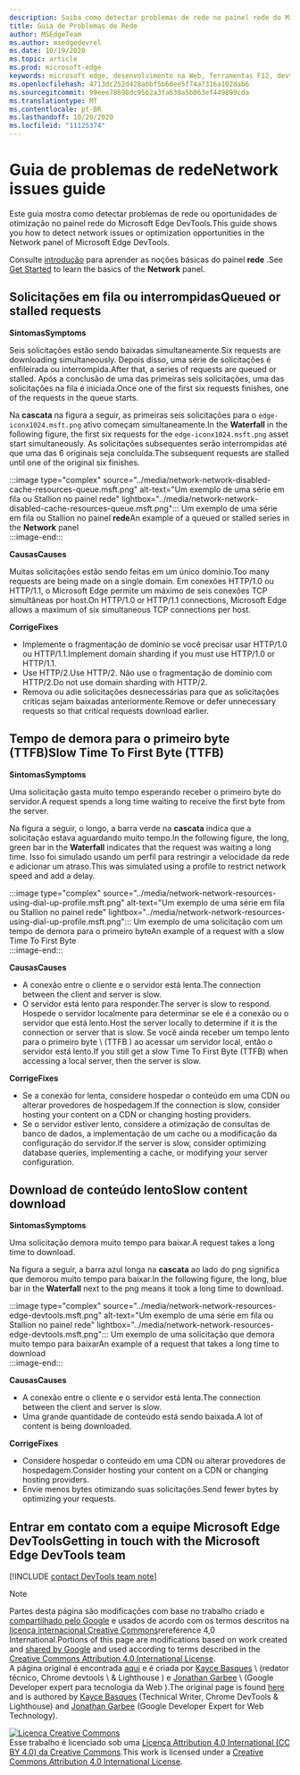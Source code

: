 ```yaml
---
description: Saiba como detectar problemas de rede no painel rede do Microsoft Edge DevTools.
title: Guia de Problemas de Rede
author: MSEdgeTeam
ms.author: msedgedevrel
ms.date: 10/19/2020
ms.topic: article
ms.prod: microsoft-edge
keywords: microsoft edge, desenvolvimento na Web, ferramentas F12, devtools
ms.openlocfilehash: 4713dc252d428abbf5b60ee5f74a7316a102dab6
ms.sourcegitcommit: 99eee78698dc95b2a3fa638a5b063ef449899cda
ms.translationtype: MT
ms.contentlocale: pt-BR
ms.lasthandoff: 10/20/2020
ms.locfileid: "11125374"
---
```

<!-- Copyright Kayce Basques and Jonathan Garbee

   Licensed under the Apache License, Version 2.0 (the "License");
   you may not use this file except in compliance with the License.
   You may obtain a copy of the License at

       https://www.apache.org/licenses/LICENSE-2.0

   Unless required by applicable law or agreed to in writing, software
   distributed under the License is distributed on an "AS IS" BASIS,
   WITHOUT WARRANTIES OR CONDITIONS OF ANY KIND, either express or implied.
   See the License for the specific language governing permissions and
   limitations under the License.  -->

# <span data-ttu-id="0dc0d-104">Guia de problemas de rede</span><span class="sxs-lookup"><span data-stu-id="0dc0d-104">Network issues guide</span></span>  

<span data-ttu-id="0dc0d-105">Este guia mostra como detectar problemas de rede ou oportunidades de otimização no painel rede do Microsoft Edge DevTools.</span><span class="sxs-lookup"><span data-stu-id="0dc0d-105">This guide shows you how to detect network issues or optimization opportunities in the Network panel of Microsoft Edge DevTools.</span></span>  

<span data-ttu-id="0dc0d-106">Consulte [introdução][NetworkPerformance] para aprender as noções básicas do painel **rede** .</span><span class="sxs-lookup"><span data-stu-id="0dc0d-106">See [Get Started][NetworkPerformance] to learn the basics of the **Network** panel.</span></span>  

## <span data-ttu-id="0dc0d-107">Solicitações em fila ou interrompidas</span><span class="sxs-lookup"><span data-stu-id="0dc0d-107">Queued or stalled requests</span></span>  

**<span data-ttu-id="0dc0d-108">Sintomas</span><span class="sxs-lookup"><span data-stu-id="0dc0d-108">Symptoms</span></span>**  

<span data-ttu-id="0dc0d-109">Seis solicitações estão sendo baixadas simultaneamente.</span><span class="sxs-lookup"><span data-stu-id="0dc0d-109">Six requests are downloading simultaneously.</span></span>  <span data-ttu-id="0dc0d-110">Depois disso, uma série de solicitações é enfileirada ou interrompida.</span><span class="sxs-lookup"><span data-stu-id="0dc0d-110">After that, a series of requests are queued or stalled.</span></span>  <span data-ttu-id="0dc0d-111">Após a conclusão de uma das primeiras seis solicitações, uma das solicitações na fila é iniciada.</span><span class="sxs-lookup"><span data-stu-id="0dc0d-111">Once one of the first six requests finishes, one of the requests in the queue starts.</span></span>  

<span data-ttu-id="0dc0d-112">Na **cascata** na figura a seguir, as primeiras seis solicitações para o `edge-iconx1024.msft.png` ativo começam simultaneamente.</span><span class="sxs-lookup"><span data-stu-id="0dc0d-112">In the **Waterfall** in the following figure, the first six requests for the `edge-iconx1024.msft.png` asset start simultaneously.</span></span>  <span data-ttu-id="0dc0d-113">As solicitações subsequentes serão interrompidas até que uma das 6 originais seja concluída.</span><span class="sxs-lookup"><span data-stu-id="0dc0d-113">The subsequent requests are stalled until one of the original six finishes.</span></span>  

:::image type="complex" source="../media/network-network-disabled-cache-resources-queue.msft.png" alt-text="Um exemplo de uma série em fila ou Stallion no painel rede" lightbox="../media/network-network-disabled-cache-resources-queue.msft.png":::
   <span data-ttu-id="0dc0d-115">Um exemplo de uma série em fila ou Stallion no painel **rede**</span><span class="sxs-lookup"><span data-stu-id="0dc0d-115">An example of a queued or stalled series in the **Network** panel</span></span>  
:::image-end:::  

**<span data-ttu-id="0dc0d-116">Causas</span><span class="sxs-lookup"><span data-stu-id="0dc0d-116">Causes</span></span>**  

<span data-ttu-id="0dc0d-117">Muitas solicitações estão sendo feitas em um único domínio.</span><span class="sxs-lookup"><span data-stu-id="0dc0d-117">Too many requests are being made on a single domain.</span></span>  <span data-ttu-id="0dc0d-118">Em conexões HTTP/1.0 ou HTTP/1.1, o Microsoft Edge permite um máximo de seis conexões TCP simultâneas por host.</span><span class="sxs-lookup"><span data-stu-id="0dc0d-118">On HTTP/1.0 or HTTP/1.1 connections, Microsoft Edge allows a maximum of six simultaneous TCP connections per host.</span></span>  

**<span data-ttu-id="0dc0d-119">Corrige</span><span class="sxs-lookup"><span data-stu-id="0dc0d-119">Fixes</span></span>**  

*   <span data-ttu-id="0dc0d-120">Implemente o fragmentação de domínio se você precisar usar HTTP/1.0 ou HTTP/1.1.</span><span class="sxs-lookup"><span data-stu-id="0dc0d-120">Implement domain sharding if you must use HTTP/1.0 or HTTP/1.1.</span></span>  
*   <span data-ttu-id="0dc0d-121">Use HTTP/2.</span><span class="sxs-lookup"><span data-stu-id="0dc0d-121">Use HTTP/2.</span></span>  <span data-ttu-id="0dc0d-122">Não use o fragmentação de domínio com HTTP/2.</span><span class="sxs-lookup"><span data-stu-id="0dc0d-122">Do not use domain sharding with HTTP/2.</span></span>  
*   <span data-ttu-id="0dc0d-123">Remova ou adie solicitações desnecessárias para que as solicitações críticas sejam baixadas anteriormente.</span><span class="sxs-lookup"><span data-stu-id="0dc0d-123">Remove or defer unnecessary requests so that critical requests download earlier.</span></span>  
    
## <span data-ttu-id="0dc0d-124">Tempo de demora para o primeiro byte (TTFB)</span><span class="sxs-lookup"><span data-stu-id="0dc0d-124">Slow Time To First Byte (TTFB)</span></span>  

**<span data-ttu-id="0dc0d-125">Sintomas</span><span class="sxs-lookup"><span data-stu-id="0dc0d-125">Symptoms</span></span>**  

<span data-ttu-id="0dc0d-126">Uma solicitação gasta muito tempo esperando receber o primeiro byte do servidor.</span><span class="sxs-lookup"><span data-stu-id="0dc0d-126">A request spends a long time waiting to receive the first byte from the server.</span></span>  

<span data-ttu-id="0dc0d-127">Na figura a seguir, o longo, a barra verde na **cascata** indica que a solicitação estava aguardando muito tempo.</span><span class="sxs-lookup"><span data-stu-id="0dc0d-127">In the following figure, the long, green bar in the **Waterfall** indicates that the request was waiting a long time.</span></span>  <span data-ttu-id="0dc0d-128">Isso foi simulado usando um perfil para restringir a velocidade da rede e adicionar um atraso.</span><span class="sxs-lookup"><span data-stu-id="0dc0d-128">This was simulated using a profile to restrict network speed and add a delay.</span></span>  

:::image type="complex" source="../media/network-network-resources-using-dial-up-profile.msft.png" alt-text="Um exemplo de uma série em fila ou Stallion no painel rede" lightbox="../media/network-network-resources-using-dial-up-profile.msft.png":::
   <span data-ttu-id="0dc0d-130">Um exemplo de uma solicitação com um tempo de demora para o primeiro byte</span><span class="sxs-lookup"><span data-stu-id="0dc0d-130">An example of a request with a slow Time To First Byte</span></span>  
:::image-end:::  

**<span data-ttu-id="0dc0d-131">Causas</span><span class="sxs-lookup"><span data-stu-id="0dc0d-131">Causes</span></span>**  

*   <span data-ttu-id="0dc0d-132">A conexão entre o cliente e o servidor está lenta.</span><span class="sxs-lookup"><span data-stu-id="0dc0d-132">The connection between the client and server is slow.</span></span>  
*   <span data-ttu-id="0dc0d-133">O servidor está lento para responder.</span><span class="sxs-lookup"><span data-stu-id="0dc0d-133">The server is slow to respond.</span></span>  <span data-ttu-id="0dc0d-134">Hospede o servidor localmente para determinar se ele é a conexão ou o servidor que está lento.</span><span class="sxs-lookup"><span data-stu-id="0dc0d-134">Host the server locally to determine if it is the connection or server that is slow.</span></span>  <span data-ttu-id="0dc0d-135">Se você ainda receber um tempo lento para o primeiro byte \ (TTFB \) ao acessar um servidor local, então o servidor está lento.</span><span class="sxs-lookup"><span data-stu-id="0dc0d-135">If you still get a slow Time To First Byte \(TTFB\) when accessing a local server, then the server is slow.</span></span>  
    
**<span data-ttu-id="0dc0d-136">Corrige</span><span class="sxs-lookup"><span data-stu-id="0dc0d-136">Fixes</span></span>**  

*   <span data-ttu-id="0dc0d-137">Se a conexão for lenta, considere hospedar o conteúdo em uma CDN ou alterar provedores de hospedagem.</span><span class="sxs-lookup"><span data-stu-id="0dc0d-137">If the connection is slow, consider hosting your content on a CDN or changing hosting providers.</span></span>  
*   <span data-ttu-id="0dc0d-138">Se o servidor estiver lento, considere a otimização de consultas de banco de dados, a implementação de um cache ou a modificação da configuração do servidor.</span><span class="sxs-lookup"><span data-stu-id="0dc0d-138">If the server is slow, consider optimizing database queries, implementing a cache, or modifying your server configuration.</span></span>  
    
## <span data-ttu-id="0dc0d-139">Download de conteúdo lento</span><span class="sxs-lookup"><span data-stu-id="0dc0d-139">Slow content download</span></span>  

**<span data-ttu-id="0dc0d-140">Sintomas</span><span class="sxs-lookup"><span data-stu-id="0dc0d-140">Symptoms</span></span>**  

<span data-ttu-id="0dc0d-141">Uma solicitação demora muito tempo para baixar.</span><span class="sxs-lookup"><span data-stu-id="0dc0d-141">A request takes a long time to download.</span></span>  

<span data-ttu-id="0dc0d-142">Na figura a seguir, a barra azul longa na **cascata** ao lado do png significa que demorou muito tempo para baixar.</span><span class="sxs-lookup"><span data-stu-id="0dc0d-142">In the following figure, the long, blue bar in the **Waterfall** next to the png means it took a long time to download.</span></span>  

:::image type="complex" source="../media/network-network-resources-edge-devtools.msft.png" alt-text="Um exemplo de uma série em fila ou Stallion no painel rede" lightbox="../media/network-network-resources-edge-devtools.msft.png":::
   <span data-ttu-id="0dc0d-144">Um exemplo de uma solicitação que demora muito tempo para baixar</span><span class="sxs-lookup"><span data-stu-id="0dc0d-144">An example of a request that takes a long time to download</span></span>  
:::image-end:::  

**<span data-ttu-id="0dc0d-145">Causas</span><span class="sxs-lookup"><span data-stu-id="0dc0d-145">Causes</span></span>**  

*   <span data-ttu-id="0dc0d-146">A conexão entre o cliente e o servidor está lenta.</span><span class="sxs-lookup"><span data-stu-id="0dc0d-146">The connection between the client and server is slow.</span></span>  
*   <span data-ttu-id="0dc0d-147">Uma grande quantidade de conteúdo está sendo baixada.</span><span class="sxs-lookup"><span data-stu-id="0dc0d-147">A lot of content is being downloaded.</span></span>  
    
**<span data-ttu-id="0dc0d-148">Corrige</span><span class="sxs-lookup"><span data-stu-id="0dc0d-148">Fixes</span></span>**  

*   <span data-ttu-id="0dc0d-149">Considere hospedar o conteúdo em uma CDN ou alterar provedores de hospedagem.</span><span class="sxs-lookup"><span data-stu-id="0dc0d-149">Consider hosting your content on a CDN or changing hosting providers.</span></span>  
*   <span data-ttu-id="0dc0d-150">Envie menos bytes otimizando suas solicitações.</span><span class="sxs-lookup"><span data-stu-id="0dc0d-150">Send fewer bytes by optimizing your requests.</span></span>  
    
<!--   ## Contribute knowledge  

Do you have a network issue that should be added to this guide?  

*   Send a tweet to [@EdgeDevTools][MicrosoftEdgeTweet].  
*   Choose **Send Feedback** \(![Send Feedback][ImageSendFeedbackIcon]\) in the DevTools or select `Alt`+`Shift`+`I` \(Windows, Linux\) or `Option`+`Shift`+`I` \(macOS\) to provide feedback or feature requests.  
*   [Open an issue][WebFundamentalsIssue] on the docs repo.  -->  
    
## <span data-ttu-id="0dc0d-151">Entrar em contato com a equipe Microsoft Edge DevTools</span><span class="sxs-lookup"><span data-stu-id="0dc0d-151">Getting in touch with the Microsoft Edge DevTools team</span></span>  

[!INCLUDE [contact DevTools team note](../includes/contact-devtools-team-note.md)]  

<!-- image links -->  

[ImageSendFeedbackIcon]: ../media/smile-icon.msft.png  

<!-- links -->  

[NetworkPerformance]: ./index.md "Inspecionar atividades de rede no Microsoft Edge DevTools | Documentos da Microsoft"  

[MicrosoftEdgeTweet]: https://twitter.com/intent/tweet?text=@EdgeDevTools%20[Network%20Issues%20Guide%20Suggestion]  

[WebFundamentalsIssue]: https://github.com/MicrosoftDocs/edge-developer/issues/new?title=%5BDevTools%20Network%20Issues%20Guide%20Suggestion%5D "Novo problema-MicrosoftDocs/Edge-Developer"  

> [!NOTE]
> <span data-ttu-id="0dc0d-154">Partes desta página são modificações com base no trabalho criado e [compartilhado pelo Google][GoogleSitePolicies] e usados de acordo com os termos descritos na [licença internacional Creative Commons][CCA4IL]rereference 4,0 International.</span><span class="sxs-lookup"><span data-stu-id="0dc0d-154">Portions of this page are modifications based on work created and [shared by Google][GoogleSitePolicies] and used according to terms described in the [Creative Commons Attribution 4.0 International License][CCA4IL].</span></span>  
> <span data-ttu-id="0dc0d-155">A página original é encontrada [aqui](https://developers.google.com/web/tools/chrome-devtools/network/issues) e é criada por [Kayce Basques][KayceBasques] \ (redator técnico, Chrome devtools \ & Lighthouse \) e [Jonathan Garbee][JonathanGarbee] \ (Google Developer expert para tecnologia da Web \).</span><span class="sxs-lookup"><span data-stu-id="0dc0d-155">The original page is found [here](https://developers.google.com/web/tools/chrome-devtools/network/issues) and is authored by [Kayce Basques][KayceBasques] \(Technical Writer, Chrome DevTools \& Lighthouse\) and [Jonathan Garbee][JonathanGarbee] \(Google Developer Expert for Web Technology\).</span></span>  

[![Licença Creative Commons][CCby4Image]][CCA4IL]  
<span data-ttu-id="0dc0d-157">Esse trabalho é licenciado sob uma [Licença Attribution 4.0 International (CC BY 4.0) da Creative Commons][CCA4IL].</span><span class="sxs-lookup"><span data-stu-id="0dc0d-157">This work is licensed under a [Creative Commons Attribution 4.0 International License][CCA4IL].</span></span>  

[CCA4IL]: https://creativecommons.org/licenses/by/4.0  
[CCby4Image]: https://i.creativecommons.org/l/by/4.0/88x31.png  
[GoogleSitePolicies]: https://developers.google.com/terms/site-policies  
[KayceBasques]: https://developers.google.com/web/resources/contributors/kaycebasques  
[JonathanGarbee]: https://developers.google.com/web/resources/contributors/jonathangarbee
